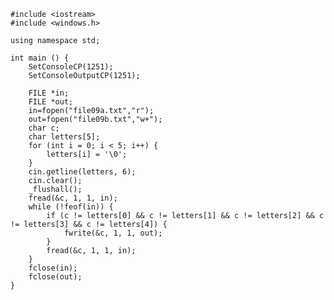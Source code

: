 ﻿```
#include <iostream>
#include <windows.h>

using namespace std;

int main () {
	SetConsoleCP(1251);
	SetConsoleOutputCP(1251);
	
	FILE *in;
	FILE *out;
	in=fopen("file09a.txt","r");
	out=fopen("file09b.txt","w+");
	char c;
	char letters[5];
	for (int i = 0; i < 5; i++) {
		letters[i] = '\0';
	}
	cin.getline(letters, 6);
	cin.clear();
	_flushall();
	fread(&c, 1, 1, in);
	while (!feof(in)) {
		if (c != letters[0] && c != letters[1] && c != letters[2] && c != letters[3] && c != letters[4]) {
			fwrite(&c, 1, 1, out);
		}
		fread(&c, 1, 1, in);
	}
	fclose(in);
	fclose(out);
}

```
